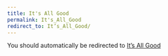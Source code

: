 ```yaml
---
title: It's All Good
permalink: It's_All_Good
redirect_to: It’s_All_Good/
---
```


You should automatically be redirected to [It’s All Good](It’s_All_Good/)
